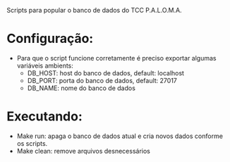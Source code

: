 Scripts para popular o banco de dados do TCC P.A.L.O.M.A.

Configuração:
=============
- Para que o script funcione corretamente é preciso exportar algumas variáveis ambients:
	- DB_HOST: host do banco de dados, default: localhost
	- DB_PORT: porta do banco de dados, default: 27017
	- DB_NAME: nome do banco de dados

Executando:
==========
- Make run: apaga o banco de dados atual e cria novos dados conforme os scripts.
- Make clean: remove arquivos desnecessários
